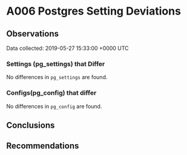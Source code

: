 # A006 Postgres Setting Deviations #

## Observations ##
Data collected: 2019-05-27 15:33:00 +0000 UTC  

### Settings (pg_settings) that Differ ###

No differences in `pg_settings` are found.

### Configs(pg_config) that differ ###

No differences in `pg_config` are found.



## Conclusions ##


## Recommendations ##

